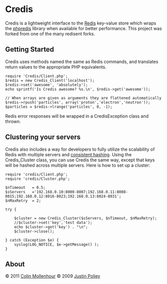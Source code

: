 # Credis

Credis is a lightweight interface to the [Redis](http://redis.io/) key-value store which wraps the [phpredis](https://github.com/nicolasff/phpredis)
library when available for better performance. This project was forked from one of the many redisent forks.

## Getting Started

Credis uses methods named the same as Redis commands, and translates return values to the appropriate PHP equivalents.

    require 'Credis/Client.php';
    $redis = new Credis_Client('localhost');
    $redis->set('awesome', 'absolutely');
    echo sprintf('Is Credis awesome? %s.\n', $redis->get('awesome'));

    // When arrays are given as arguments they are flattened automatically
    $redis->rpush('particles', array('proton','electron','neutron'));
    $particles = $redis->lrange('particles', 0, -1);

Redis error responses will be wrapped in a CredisException class and thrown.

## Clustering your servers

Credis also includes a way for developers to fully utilize the scalability of Redis with multiple servers and [consistent hashing](http://en.wikipedia.org/wiki/Consistent_hashing).
Using the Credis_Cluster class, you can use Credis the same way, except that keys will be hashed across multiple servers.
Here is how to set up a cluster:

	require 'credis/Client.php';
	require 'credis/Cluster.php';

	$nTimeout   = 0.5;
	$sServers   ='192.168.0.10:8000-8007;192.168.0.11:8008-8015;192.168.0.12:8016-8023;192.168.0.13:8024-8031';
	$nMaxRetry  = 2;

	try {

    	$cluster = new Credis_Cluster($sServers, $nTimeout, $nMaxRetry);
	    //$cluster->set('key','test data');
    	echo $cluster->get('key') . "\n";
	    $cluster->close();

	} catch (Exception $e) {
    	syslog(LOG_NOTICE, $e->getMessage() );
	}

## About

&copy; 2011 [Colin Mollenhour](http://colin.mollenhour.com)
&copy; 2009 [Justin Poliey](http://justinpoliey.com)
